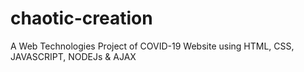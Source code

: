 # chaotic-creation


A Web Technologies Project of COVID-19 Website using HTML, CSS, JAVASCRIPT, NODEJs & AJAX
